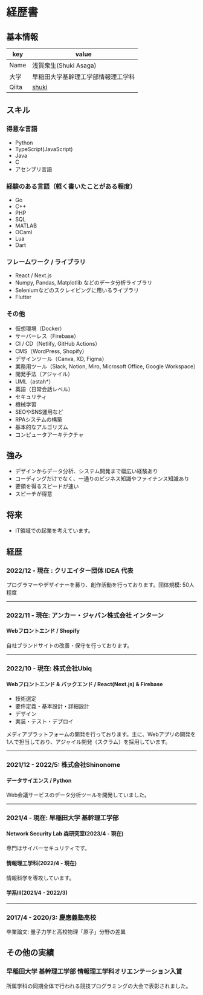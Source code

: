 # 経歴書

## 基本情報
|key|value|
|---|-----|
|Name|浅賀衆生(Shuki Asaga)|
|大学|早稲田大学基幹理工学部情報理工学科|
|Qiita|[shuki](https://qiita.com/shuki)|

## スキル
### 得意な言語
- Python
- TypeScript(JavaScript)
- Java
- C
- アセンブリ言語

### 経験のある言語（軽く書いたことがある程度）
- Go
- C++
- PHP
- SQL
- MATLAB
- OCaml
- Lua
- Dart


### フレームワーク / ライブラリ
- React / Next.js
- Numpy, Pandas, Matplotlib などのデータ分析ライブラリ
- Seleniumなどのスクレイピングに用いるライブラリ
- Flutter

### その他

- 仮想環境（Docker）
- サーバーレス（Firebase）
- CI / CD（Netlify, GitHub Actions）
- CMS（WordPress, Shopify）
- デザインツール（Canva, XD, Figma）
- 業務用ツール（Slack, Notion, Miro, Microsoft Office, Google Workspace）
- 開発手法（アジャイル）
- UML（astah*）
- 英語（日常会話レベル）
- セキュリティ
- 機械学習
- SEOやSNS運用など
- RPAシステムの構築
- 基本的なアルゴリズム
- コンピュータアーキテクチャ

## 強み
- デザインからデータ分析、システム開発まで幅広い経験あり
- コーディングだけでなく、一通りのビジネス知識やファイナンス知識あり
- 要領を得るスピードが速い
- スピーチが得意

## 将来
- IT領域での起業を考えています。

## 経歴

### 2022/12 - 現在 : クリエイター団体 IDEA 代表
プログラマーやデザイナーを募り、創作活動を行っております。団体規模: 50人程度

---
### 2022/11 - 現在: アンカー・ジャパン株式会社 インターン
#### Webフロントエンド / Shopify

自社ブランドサイトの改善・保守を行っております。

---
### 2022/10 - 現在: 株式会社Ubiq
#### Webフロントエンド & バックエンド / React(Next.js) & Firebase
- 技術選定
- 要件定義・基本設計・詳細設計
- デザイン
- 実装・テスト・デプロイ

メディアプラットフォームの開発を行っております。主に、Webアプリの開発を1人で担当しており、アジャイル開発（スクラム）を採用しています。

---
### 2021/12 - 2022/5: 株式会社Shinonome
#### データサイエンス / Python
Web会議サービスのデータ分析ツールを開発していました。

---
### 2021/4 - 現在: 早稲田大学 基幹理工学部
#### Network Security Lab 森研究室(2023/4 - 現在)
専門はサイバーセキュリティです。
#### 情報理工学科(2022/4 - 現在)
情報科学を専攻しています。
#### 学系Ⅲ(2021/4 - 2022/3)

---
### 2017/4 - 2020/3: 慶應義塾高校
卒業論文: 量子力学と高校物理「原子」分野の差異

## その他の実績

### 早稲田大学 基幹理工学部 情報理工学科オリエンテーション入賞
所属学科の同期全体で行われる競技プログラミングの大会で表彰されました。
